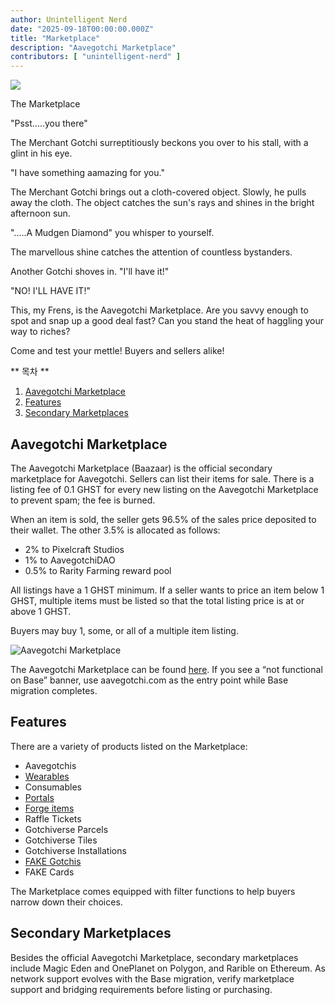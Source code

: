 ```yaml
---
author: Unintelligent Nerd
date: "2025-09-18T00:00:00.000Z"
title: "Marketplace"
description: "Aavegotchi Marketplace"
contributors: [ "unintelligent-nerd" ]
---
```


<div class="headerImageContainer">
<img class="headerImage" src="/marketplace/marketplace.gif">
<p class="headerImageText">The Marketplace</p>
</div>

"Psst.....you there"

The Merchant Gotchi surreptitiously beckons you over to his stall, with a glint in his eye.

"I have something aamazing for you."

The Merchant Gotchi brings out a cloth-covered object. Slowly, he pulls away the cloth. The object catches the sun's rays and shines in the bright afternoon sun.

".....A Mudgen Diamond" you whisper to yourself.

The marvellous shine catches the attention of countless bystanders.

Another Gotchi shoves in. "I'll have it!"

"NO! I'LL HAVE IT!"

This, my Frens, is the Aavegotchi Marketplace. Are you savvy enough to spot and snap up a good deal fast? Can you stand the heat of haggling your way to riches?

Come and test your mettle! Buyers and sellers alike!

<div class="contentsBox">

\*\* 목차 \*\*

<ol>
<li><a href=#aavegotchi-marketplace>Aavegotchi Marketplace</a></li>
<li><a href=#features>Features</a></li>
<li><a href=#secondary-marketplaces>Secondary Marketplaces</a></li>
</ol>

</div>

## Aavegotchi Marketplace

The Aavegotchi Marketplace (Baazaar) is the official secondary marketplace for Aavegotchi. Sellers can list their items for sale. There is a listing fee of 0.1 GHST for every new listing on the Aavegotchi Marketplace to prevent spam; the fee is burned.

When an item is sold, the seller gets 96.5% of the sales price deposited to their wallet. The other 3.5% is allocated as follows:

- 2% to Pixelcraft Studios
- 1% to AavegotchiDAO
- 0.5% to Rarity Farming reward pool

All listings have a 1 GHST minimum. If a seller wants to price an item below 1 GHST, multiple items must be listed so that the total listing price is at or above 1 GHST.

Buyers may buy 1, some, or all of a multiple item listing.

<img class = "bodyImage" src = "/marketplace/aavegotchi-marketplace.png" alt = "Aavegotchi Marketplace">

The Aavegotchi Marketplace can be found [here](https://dapp.aavegotchi.com/baazaar/aavegotchis). If you see a “not functional on Base” banner, use aavegotchi.com as the entry point while Base migration completes.

## Features

There are a variety of products listed on the Marketplace:

- Aavegotchis
- [Wearables](/wearables)
- Consumables
- [Portals](/portals)
- [Forge items](/forge)
- Raffle Tickets
- Gotchiverse Parcels
- Gotchiverse Tiles
- Gotchiverse Installations
- [FAKE Gotchis](https://www.fakegotchis.com/)
- FAKE Cards

The Marketplace comes equipped with filter functions to help buyers narrow down their choices.

## Secondary Marketplaces

Besides the official Aavegotchi Marketplace, secondary marketplaces include Magic Eden and OnePlanet on Polygon, and Rarible on Ethereum. As network support evolves with the Base migration, verify marketplace support and bridging requirements before listing or purchasing.
